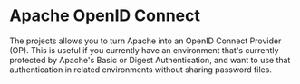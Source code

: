 # Apache OpenID Connect

The projects allows you to turn Apache into an OpenID Connect Provider (OP). This is useful if you currently have an environment that's currently protected by Apache's Basic or Digest Authentication, and want to use that authentication in related environments without sharing password files.
